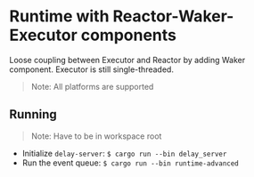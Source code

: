 # Runtime with Reactor-Waker-Executor components

Loose coupling between Executor and Reactor by adding Waker component. Executor is still single-threaded.

> Note: All platforms are supported

## Running

> Note: Have to be in workspace root

- Initialize `delay-server`: `$ cargo run --bin delay_server`
- Run the event queue: `$ cargo run --bin runtime-advanced`